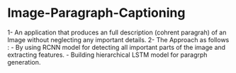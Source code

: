 # Image-Paragraph-Captioning
1- An application that produces an full description (cohrent paragrah) of an Image without neglecting any important details.
2- The Approach as follows :
                        - By using RCNN model for detecting all important parts of the image and extracting features.
                        - Building hierarchical LSTM model for paragrph generation.
